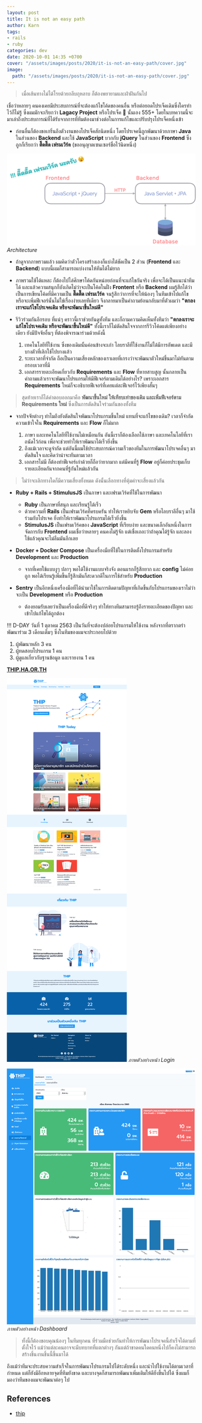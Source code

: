 ```yaml
---
layout: post
title: It is not an easy path
author: Karn
tags:
- rails
- ruby
categories: dev
date: 2020-10-01 14:35 +0700
cover: "/assets/images/posts/2020/it-is-not-an-easy-path/cover.jpg"
image:
  path: "/assets/images/posts/2020/it-is-not-an-easy-path/cover.jpg"
---
```

> เมื่อเส้นทางไม่ได้โรยด้วยกลีบกุหลาบ ก็ต้องพยายามและฝ่าฝันกันไป

เชื่อว่าหลายๆ คนคงเคยมีประสบการณ์ที่จะต้องแก้ไขโค้ดของคนอื่น หรือต่อยอดโปรเจ็คเดิมซึ่งใครทำไว้ก็ไม่รู้ ซึ่งผมมักจะเรียกว่า **Lagacy Project** หรือโปรเจ็ค 💩 นั้นเอง 555+ โดยในบทความนี้จะมาเล่าถึงประสบการณ์ที่ได้รับจากการที่ทีมต้องมาช่วงต่อในการแก้ไขและปรับปรุงโปรเจ็คหนึ่งเข้า<!-- more -->

* ก่อนอื่นก็ต้องขอเกริ่นถึงตัวงานของโปรเจ็คสักนิดหนึ่ง โดยโปรเจคนี้ถูกพัฒนาด้วยภาษา **Java** ในส่วนของ **Backend** และใช้ **JavaScript** บวกกับ **jQuery** ในส่วนของ **Frontend** ซึ่งถูกก็เรียกว่า **ตึ๊ดตี๊ด เฟรมเวิร์ค** (ขออนุญาตเซนเซอร์ชื่อไว้นิดหนึ่ง)

![lagacy_architecture](/assets/images/posts/2020/it-is-not-an-easy-path/lagacy_architecture.png)
*Architecture*

* ถ้าดูจากภาพรวมแล้ว ผมคิดว่าตัวโครงสร้างเองก็แบ่งได้ชัดเป็น 2 ส่วน (**Frontend** และ **Backend**) แบบนี้ผมก็สามารถแบ่งงานให้ทีมได้ไม่ยาก

* ภาพรวมใช้ได้แหละ ก็ต้องไปไล่ศึกษาโค้ดกันหน่อยก่อนที่จะแก้ไขกันจริง เพื่อจะได้เป็นแนะนำทีมได้ และแล้วความสนุกก็บังเกิดไม่ว่าจะเป็นโค้ดในฝั่ง **Frontent** หรือ **Backend** ผมรู้สึกได้ว่าเป็นการเขียนโค้ดที่มีความเป็น **ตี๊ดตี๊ด เฟรมเวิร์ค** จนรู้สึกว่าการที่จะให้น้องๆ ในทีมเข้าไปแก้ไข หรือจะเพิ่มฟีเจอร์นั้นไม่ใช่เรื่องง่ายเลยทีเดียว จึงกลายมาเป็นคำถามย้อนกลับมาที่ตัวผมว่า **"ตกลงเราจะแก้ไขโปรเจคเดิม หรือจะพัฒนาขึ้นใหม่ดี"** 

* รีวิวร่วมกันอีกรอบ ที่แน่ๆ คราวนี้เราช่วยกันดูทั้งทีม และก็ถามความคิดเห็นทั้งทีมว่า **"ตกลงเราจะแก้ไขโปรเจคเดิม หรือจะพัฒนาขึ้นใหม่ดี"** ทั้งนี้เราก็ไม่ตัดสินใจจากการรีวิวโค้ดแต่เพียงอย่างเดียว ยังมีปัจจัยอื่นๆ ที่ต้องพิจารณาร่วมด้วยดังนี้

  1. เทคโนโลยีที่ใช้งาน ซึ่งของเดิมนั้นค่อนข้างจะเก่า ไลบราลีที่ใช้งานก็ไม่ได้มีการอัพเดต และมีบางตัวที่เลิกใช้ไปบางแล้ว
  2. ระยะเวลาที่จำกัด ถือเป็นความเสี่ยงหลักของเราเลยที่เกรงว่าจะพัฒนาตัวใหม่ขึ้นมาไม่ทันตามกรอบเวลาที่มี
  3. เอกสารรายละเอียดเกี่ยวกับ **Requirements** และ **Flow** ที่หายสาบสูญ นั้นกลายเป็นคำถามแล้วเราจะพัฒนาโปรแกรมให้มีฟีเจอร์ตามเดิมได้อย่างไร? เพราะเอกสาร **Requirements** ใหม่ก็จะอธิบายฟีเจอร์ที่เคยแต่ละฟีเจอร์ไว้เพียงสั้นๆ

> สุดท้ายเราก็ได้คำตอบออกมาคือ **พัฒนาขึ้นใหม่ ให้เทียบเท่าของเดิม และเพิ่มฟีเจอร์ตาม Requirements ใหม่** ซึ่งเป็นการตัดสินใจร่วมกันของทั้งทีม

* จากปัจจัยต่างๆ ทำไมถึงยังตัดสินใจพัฒนาโปรแกรมขึ้นใหม่ แทนที่จะแก้ไขของเดิม? เวลาก็จำกัด ความเข้าใจใน **Requirements** และ **Flow** ก็ไม่มาก

  1. ภาษา และเทคโนโลยีที่ใช้งานไม่เหมือนกัน อันนี้เราก็ต้องเลือกใช้ภาษา และเทคโนโลยีที่เราถนัดไว้ก่อน เพื่อจะช่วยทำให้เราพัฒนาได้เร็วยิ่งขึ้น
  2. ถึงแม้เวลาจะดูจำกัด แต่อันนี้ผมใช้ประสบการณ์ความเร็วของทีมในการพัฒนาโปรเจคอื่นๆ มาตัดสินใจ และคิดว่าน่าจะทันตามเวลา
  3. เอกสารไม่มี ก็ต้องทำฟีเจอร์เก่าด้วยก็ถือว่ายากมาก แต่มีคนที่รู้ **Flow** อยู่ก็ค่อยประชุมเก็บรายละเอียดกันจากคนที่รู้กันใหม่แล้วกัน

> ไม่ว่าจะเลิกทางใดก็มีความเสี่ยงทั้งหมด ดังนั้นเลือกทางที่คุ้มค่าจะเสี่ยงแล้วกัน

* **Ruby + Rails + StimulusJS** เป็นภาษา และเฟรมเวิร์คที่ใช้ในการพัฒนา
  - **Ruby** เป็นภาษาที่สนุก และเรียนรู้ได้เร็ว
  - ด้วยความที่ **Rails** เป็นเฟรมเวิร์คที่ครบครัน ทำให้เราหยิบจับ **Gem** หรือไลบราลีอื่นๆ มาใช้ร่วมกับโปรเจค ยิ่งทำให้เราพัฒนาโปรแกรมได้เร็วยิ่งขึ้น
  - **StimulusJS** เป็นเฟรมเวิร์คของ **JavaScript** ที่เรียบง่าย และขนาดเล็กอันหนึ่งในการจัดการกับ **Frontend** ผมเชื่อว่าหลายๆ คนคงไม่รู้จัก แต่เชื่อเถอะว่าถ้าคุณได้รู้จัก และลองใช้แล้วคุณจะไม่ลืมมันอีกเลย

* **Docker + Docker Compose** เป็นเครื่องมือที่ใช้ในการติดตั้งโปรแกรมสำหรับ **Development** และ **Production** 
  - จากที่เคยใช้แบบงูๆ ปลาๆ พอได้ใช้งานแบบจริงจัง ตอนแรกก็รู้สึกยาก และ **config** ไม่ค่อยถูก พอได้เรียนรู้เพิ่มขึ้นก็รู้สึกมันก็สะดวกดีในการใช้สำหรับ **Production**

* **Sentry** เป็นอีกหนึ่งเครื่องมือที่ได้นำมาใช้ในการติดตามปัญหาที่เกิดขึ้นกับโปรแกรมของเราไม่ว่าจะเป็น **Development** หรือ **Production**
  - ต้องยอมรับเลยว่าเป็นเครื่องมือที่ดีจริงๆ ทำให้ทางทีมสามารถรู้ถึงรายละเอียดของปัญหา และเข้าไปแก้ไขได้ถูกต้อง

!!! D-DAY วันที่ 1 ตุลาคม 2563 เป็นวันที่จะต้องปล่อยโปรแกรมให้ใช้งาน หลังจากที่ตรากตรำพัฒนาร่วม 3 เดือนเต็มๆ ซึ่งในทีมของผมจะประกอบไปด้วย
1. ผู้พัฒนาหลัก 3 คน
2. ผู้ทดสอบโปรแกรม 1 คน
3. ผู้ดูแลเกี่ยวกับฐานข้อมูล และรายงาน 1 คน

[**THIP.HA.OR.TH**](https://thip.ha.or.th)

![ex1](/assets/images/posts/2020/it-is-not-an-easy-path/ex1.png)
*ภาพตัวอย่างหน้า Login*

![ex2](/assets/images/posts/2020/it-is-not-an-easy-path/ex2.png)
*ภาพตัวอย่างหน้า Dashboard*

> ทั้งนี้ก็ต้องขอบคุณน้องๆ ในทีมทุกคน ที่ร่วมมือช่วยกันทำให้การพัฒนาโปรเจคนี้สำเร็จได้ตามที่ตั้งใจไว้ แม้ว่าแต่ละคนอาจจะมีบทบาทที่แตกต่างๆ กันแต่ถ้าขาดคนใดคนหนึ่งไปก็คงไม่สามารถสร้างชิ้นงานชิ้นนี้ขึ้นมาได้

ถึงแม้ว่าทีมจะประสบความสำเร็จในการพัฒนาโปรแกรมไปได้ระดับหนึ่ง และนำไปใช้งานได้ตามเวลาที่กำหนด แต่ก็ยังมีอีกหลายจุดที่ทีมยังขาด และบางจุดก็สามารถพัฒนาเพิ่มเติมให้ดียิ่งขึ้นไปได้ ซึ่งผมก็มองว่าทีมของผมจะพัฒนาต่อๆ ไป

## References
- [thip](https://thip.ha.or.th/)
